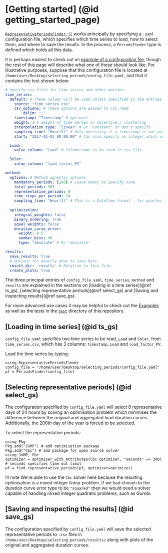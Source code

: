 # [Getting started] (@id getting_started_page)

[`RepresentativePeriodsFinder.jl`](https://ucm.pages.gitlab\.kuleuven\.be/representativeperiodsfinder.jl/) works principally by specifying a `.yaml` configuration file, which specifies which time series to load, how to select them, and where to save the results. In the process, a `PeriodsFinder` type is defined which holds all this data.

It is perhaps easiest to check out an [example of a configuration file](https://gitlab.kuleuven.be/UCM/representativedaysfinder.jl/-/blob/master/data/default.yaml), though the rest of this page will describe what one of these should look like. For illustrative purposes, suppose that this configuration file is located at `/home/user/Desktop/selecting_periods/config_file.yaml`, and that it contains the text shown below:

```yaml
# Specify csv files for time series and other options
time_series:
  default: # These values will be used unless specified in the entries below
    source: "time_series.csv"
    csv_options: # These options are passed to CSV.read
        delim: ";"
    timestamp: "Timestamp" # optional
    weight: 1 # weight of time series in objective / clustering
    interpolation_type: "linear" # or "constant" or don't specify
    sampling_time: "Hour(1)" # Only necessary if a timestamp is not given
    start: "2017-01-01 00:00:00" # Can also specify an integer which corresponds to rows in the .csv file

  Load:
    value_column: "Load" # Column name to be read in csv file

  Solar:
    value_column: "load_factor_PV"

method:
  options: # Method agnostic options
    mandatory_periods: [200] # Leave empty to specify none
    total_periods: 365
    representative_periods: 8
    time_steps_per_period: 24
    sampling_time: "Hour(1)" # This is a DateTime format - for quarter hours, Hour(0.25)
  
  optimization:
    integral_weights: false
    binary_ordering: true
    equal_weights: false
    duration_curve_error:
      weight: 0.5
      number_bins: 40
      type: "absolute" # Or "absolute"

results:
  save_results: true
  # Options for exactly what to save here
  result_dir: 'results' # Relative to this file
  create_plots: true
```

The three principal entries of `config_file.yaml`, `time_series`, `method` and `results` are explained in the sections on [loading in a time series](@ref ts_gs), [selecting representative periods](@ref select_gs) and [Saving and inspecting results](@ref save_gs).

For more advanced use cases it may be helpful to check out the [Examples](@ref) as well as the tests in the [`test`](https://gitlab.kuleuven.be/UCM/representativedaysfinder.jl/-/tree/dev/test) directory of this repository.

## [Loading in time series] (@id ts_gs)
`config_file.yaml` specifies two time series to be read, `Load` and `Solar`, from `time_series.csv`, which has 3 columns: `Timestamp`, `Load` and `load_factor_PV`.

Load the time series by typing:
```repl
using RepresentativePeriodsFinder
config_file = "/home/user/Desktop/selecting_periods/config_file.yaml"
pf = PeriodsFinder(config_file)
```

## [Selecting representative periods] (@id select_gs)
The configuration specified by `config_file.yaml` will select 8 representative days of 24 hours by solving an optimisation problem which minimises the difference between the original and aggregated load duration curves. Additionally, the 200th day of the year is forced to be selected.

To select the representative periods:
```repl
using Pkg
Pkg.add("JuMP") # add optimisation package
Pkg.add("Cbc") # add package for open source solver
using JuMP, Cbc
optimizer = optimizer_with_attributes(Cbc.Optimizer, "seconds" => 300) # seconds specifies time out limit
pf = find_representative_periods(pf, optimizer=optimizer)
```

!!! note
  We're able to use the `Cbc` solver here because the resulting optimisation is a mixed integer linear problem. If we had chosen to the duration curve error type to be `"squared"` then we would need a solver capable of handling mixed integer quadratic problems, such as Gurobi.

## [Saving and inspecting the results] (@id save_gs)
The configuration specified by `config_file.yaml` will save the selected representative periods to `.csv` files in `/home/user/Desktop/selecting_periods/results/` along with plots of the original and aggregated duration curves.